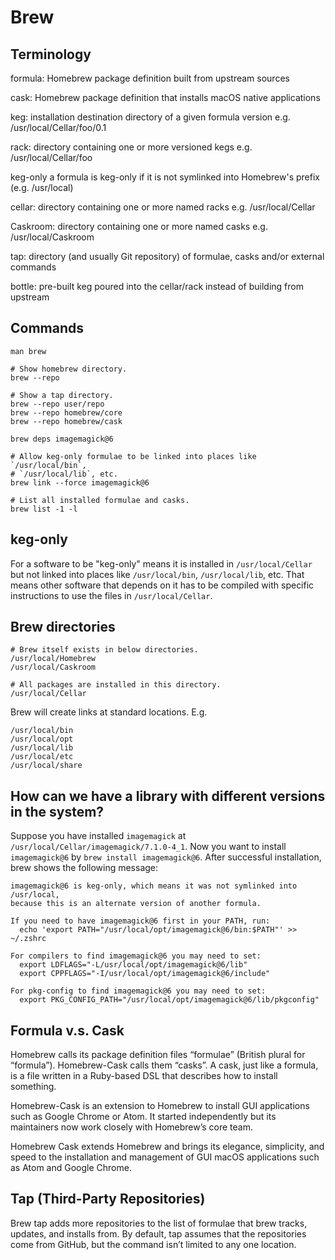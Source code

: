 # Brew

## Terminology

formula: Homebrew package definition built from upstream sources

cask: Homebrew package definition that installs macOS native applications

keg: installation destination directory of a given formula version e.g. /usr/local/Cellar/foo/0.1

rack: directory containing one or more versioned kegs e.g. /usr/local/Cellar/foo

keg-only a formula is keg-only if it is not symlinked into Homebrew's prefix (e.g. /usr/local)

cellar: directory containing one or more named racks e.g. /usr/local/Cellar

Caskroom: directory containing one or more named casks e.g. /usr/local/Caskroom

tap: directory (and usually Git repository) of formulae, casks and/or external commands

bottle: pre-built keg poured into the cellar/rack instead of building from upstream

## Commands

```
man brew

# Show homebrew directory.
brew --repo

# Show a tap directory.
brew --repo user/repo
brew --repo homebrew/core
brew --repo homebrew/cask

brew deps imagemagick@6

# Allow keg-only formulae to be linked into places like `/usr/local/bin`,
# `/usr/local/lib`, etc.
brew link --force imagemagick@6

# List all installed formulae and casks.
brew list -1 -l
```

## keg-only

For a software to be "keg-only" means it is installed in `/usr/local/Cellar` but
not linked into places like `/usr/local/bin`, `/usr/local/lib`, etc. That means
other software that depends on it has to be compiled with specific instructions
to use the files in `/usr/local/Cellar`.

## Brew directories

```
# Brew itself exists in below directories.
/usr/local/Homebrew
/usr/local/Caskroom

# All packages are installed in this directory.
/usr/local/Cellar
```

Brew will create links at standard locations. E.g.

```
/usr/local/bin
/usr/local/opt
/usr/local/lib
/usr/local/etc
/usr/local/share
```

## How can we have a library with different versions in the system?

Suppose you have installed `imagemagick` at
`/usr/local/Cellar/imagemagick/7.1.0-4_1`. Now you want to install
`imagemagick@6` by `brew install imagemagick@6`. After successful installation,
brew shows the following message:

```
imagemagick@6 is keg-only, which means it was not symlinked into /usr/local,
because this is an alternate version of another formula.

If you need to have imagemagick@6 first in your PATH, run:
  echo 'export PATH="/usr/local/opt/imagemagick@6/bin:$PATH"' >> ~/.zshrc

For compilers to find imagemagick@6 you may need to set:
  export LDFLAGS="-L/usr/local/opt/imagemagick@6/lib"
  export CPPFLAGS="-I/usr/local/opt/imagemagick@6/include"

For pkg-config to find imagemagick@6 you may need to set:
  export PKG_CONFIG_PATH="/usr/local/opt/imagemagick@6/lib/pkgconfig"
```

## Formula v.s. Cask

Homebrew calls its package definition files “formulae” (British plural for
“formula”). Homebrew-Cask calls them “casks”. A cask, just like a formula, is a
file written in a Ruby-based DSL that describes how to install something.

Homebrew-Cask is an extension to Homebrew to install GUI applications such as
Google Chrome or Atom. It started independently but its maintainers now work
closely with Homebrew’s core team.

Homebrew Cask extends Homebrew and brings its elegance, simplicity, and speed to
the installation and management of GUI macOS applications such as Atom and
Google Chrome.

## Tap (Third-Party Repositories)

Brew tap adds more repositories to the list of formulae that brew tracks,
updates, and installs from. By default, tap assumes that the repositories come
from GitHub, but the command isn’t limited to any one location.
